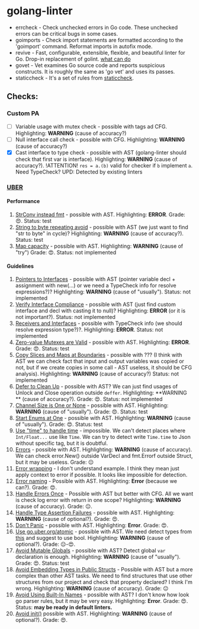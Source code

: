 # golang-linter

- errcheck - Check unchecked errors in Go code. These unchecked errors can be critical bugs in some cases.
- goimports - Check import statements are formatted according to the 'goimport' command. Reformat imports in autofix
  mode.
- revive - Fast, configurable, extensible, flexible, and beautiful linter for Go. Drop-in replacement of
  golint. [what can do](https://revive.run/r)
- govet - Vet examines Go source code and reports suspicious constructs. It is roughly the same as 'go vet' and uses its
  passes.
- staticcheck - It's a set of rules from [staticcheck](https://staticcheck.io/docs/configuration/options/#checks).

## Checks:

### Custom PA

* [ ] Variable usage with mutex check - possible with tags ad CFG. Highlighting: **WARNING** (cause of accuracy?)
* [ ] Null interface call check - possible with CFG. Highlighting: **WARNING** (cause of accuracy?)
* [x] Cast interface to type check - possible with AST (golang-linter should check that first var is interface).
  Highlighting: **WARNING** (cause of accuracy?). !ATTENTION! `res = a.(b)` valid for checker if `b` implement `a`. Need
  TypeCheck? UPD: Detected by existing linters

### [UBER](https://github.com/uber-go/guide/blob/master/style.md)

#### Performance

1. [StrConv instead fmt](https://github.com/uber-go/guide/blob/master/style.md#prefer-strconv-over-fmt) - possible with
   AST. Highlighting: **ERROR**.
   Grade: 😍.
   Status: test
2. [String to byte repeating avoid](https://github.com/uber-go/guide/blob/master/style.md#avoid-repeated-string-to-byte-conversions) -
   possible with AST (we just want to find "str to byte" in cycle)?
   Highlighting: **WARNING** (cause of accuracy?).
   Status: test
3. [Map capacity](https://github.com/uber-go/guide/blob/master/style.md#avoid-repeated-string-to-byte-conversions) -
   possible with AST.
   Highlighting: **WARNING** (cause of "try")
   Grade: 😍.
   Status: not implemented

#### Guidelines

1. [Pointers to Interfaces](https://github.com/uber-go/guide/blob/master/style.md#pointers-to-interfaces) - possible
   with AST (pointer variable decl + assignment with new(...) or we need a TypeCheck info for resolve expressions?)?
   Highlighting: **WARNING** (cause of "usually").
   Status: not implemented
2. [Verify Interface Compliance](https://github.com/uber-go/guide/blob/master/style.md#verify-interface-compliance) -
   possible with AST (just find custom interface and decl with casting it to null)?
   Highlighting: **ERROR** (or it is not important?).
   Status: not implemented
3. [Receivers and Interfaces](https://github.com/uber-go/guide/blob/master/style.md#receivers-and-interfaces) - possible
   with TypeCheck info (we should resolve expression type?)?.
   Highlighting: **ERROR**.
   Status: not implemented
4. [Zero-value Mutexes are Valid](https://github.com/uber-go/guide/blob/master/style.md#zero-value-mutexes-are-valid) -
   possible with AST.
   Highlighting: **ERROR**.
   Grade: 😍.
   Status: test
5. [Copy Slices and Maps at Boundaries](https://github.com/uber-go/guide/blob/master/style.md#copy-slices-and-maps-at-boundaries) -
   possible with ??? (I think with AST we can check fact that input and output variables was copied or not, but if we
   create
   copies in some call - AST useless, it should be CFG analysis).
   Highlighting: **WARNING** (cause of accuracy?)
   Status: not implemented
6. [Defer to Clean Up](https://github.com/uber-go/guide/blob/master/style.md#copy-slices-and-maps-at-boundaries) -
   possible with AST? We can just find usages of Unlock and Close operation outside `deffer`.
   Highlighting: **WARNING
   ** (cause of accuracy?).
   Grade: 😍.
   Status: not implemented
7. [Channel Size is One or None](https://github.com/uber-go/guide/blob/master/style.md#channel-size-is-one-or-none) -
   possible with AST. Highlighting: **WARNING** (cause of "usually").
   Grade: 😍.
   Status: test
8. [Start Enums at One](https://github.com/uber-go/guide/blob/master/style.md#start-enums-at-one) -
   possible with AST. Highlighting: **WARNING** (cause of "usually").
   Grade: 😍.
   Status: test
9. [Use "time" to handle time](https://github.com/uber-go/guide/blob/master/style.md#use-time-to-handle-time) -
   impossible. We can't detect places where `Int/Float...` use like `Time`. We can try to detect write `Time.time` to
   Json without specific tag, but it is doubtful.
10. [Errors](https://github.com/uber-go/guide/blob/master/style.md#errors) - possible with AST. Highlighting:
    **WARNING** (cause of accuracy). We can check error.New() outside VarDecl and fmt.Errorf outside Struct, but it may
    be useless. Grade: 😐
11. [Error wrapping](https://github.com/uber-go/guide/blob/master/style.md#error-wrapping) - I don't understand
    example. I think they mean just apply context to error if possible. It looks like impossible for detection.
12. [Error naming](https://github.com/uber-go/guide/blob/master/style.md#error-naming) - Possible with AST.
    Highlighting:
    **Error** (because we can?).
    Grade: 😍.
13. [Handle Errors Once](https://github.com/uber-go/guide/blob/master/style.md#handle-errors-once) - Possible with AST
    but better with CFG. All we want is check log error with return in one scope? Highlighting: **WARNING** (cause of
    accuracy).
    Grade: 😐.
14. [Handle Type Assertion Failures](https://github.com/uber-go/guide/blob/master/style.md#handle-type-assertion-failures) -
    possible with AST. Highlighting: **WARNING** (cause of optional?).
    Grade: 😍.
15. [Don't Panic](https://github.com/uber-go/guide/blob/master/style.md#dont-panic) - possible with AST. Highlighting:
    **Error**.
    Grade: 😍.
16. [Use go.uber.org/atomic](https://github.com/uber-go/guide/blob/master/style.md#use-gouberorgatomic) - possible with
    AST. We need detect types from [this](https://pkg.go.dev/go.uber.org/atomic) and suggest to use bool. Highlighting:
    **WARNING** (cause of optional?).
    Grade: 😐-😍.
17. [Avoid Mutable Globals](https://github.com/uber-go/guide/blob/master/style.md#avoid-mutable-globals) - possible with
    AST? Detect global `var` declaration is enough. Highlighting: **WARNING** (cause of "usually").
    Grade: 😍.
    Status: test
18. [Avoid Embedding Types in Public Structs](https://github.com/uber-go/guide/blob/master/style.md#avoid-embedding-types-in-public-structs) -
    Possible with AST but a more complex than other AST tasks. We need to find structures that use other structures from
    our project and check that property declared? I think I'm wrong.
    Highlighting: **WARNING** (cause of accuracy).
    Grade: 😐
19. [Avoid Using Built-In Names](https://github.com/uber-go/guide/blob/master/style.md#avoid-using-built-in-names) -
    possible with AST? I don't know how look go parser rules, but it may be very easy.
    Highlighting: **Error**.
    Grade: 😍.
    Status: **may be ready in default linters.**
20. [Avoid init()](https://github.com/uber-go/guide/blob/master/style.md#avoid-init)
    possible with AST. Highlighting: **WARNING** (cause of optional?).
    Grade: 😍.